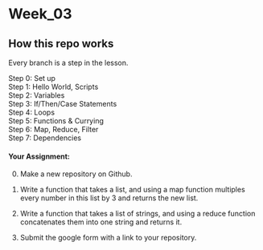 # Week_03


## How this repo works

Every branch is a step in the lesson.

Step 0: Set up  
Step 1: Hello World, Scripts  
Step 2: Variables  
Step 3: If/Then/Case Statements  
Step 4: Loops  
Step 5: Functions & Currying  
Step 6: Map, Reduce, Filter  
Step 7: Dependencies


#### Your Assignment:

0. Make a new repository on Github.

1. Write a function that takes a list, and using a map function multiples every number in this list by 3 and returns the new list.

2. Write a function that takes a list of strings, and using a reduce function concatenates them into one string and returns it.

3. Submit the google form with a link to your repository.
